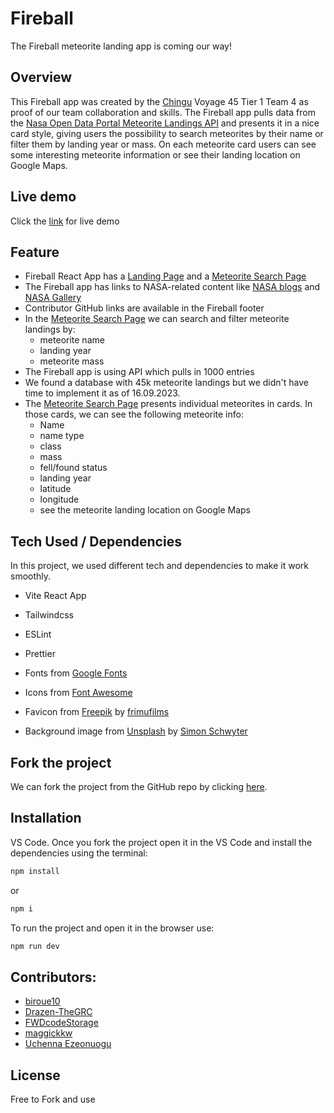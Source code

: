 # Fireball

The Fireball meteorite landing app is coming our way!

## Overview

This Fireball app was created by the [Chingu](https://www.chingu.io/) Voyage 45 Tier 1 Team 4 as proof of our team collaboration and skills. The Fireball app pulls data from the [Nasa Open Data Portal Meteorite Landings API](https://data.nasa.gov/Space-Science/Meteorite-Landings/gh4g-9sfh) and presents it in a nice card style, giving users the possibility to search meteorites by their name or filter them by landing year or mass. On each meteorite card users can see some interesting meteorite information or see their landing location on Google Maps.

## Live demo

Click the [link](https://fireball-by-v45-tier1-team-04.netlify.app/) for live demo

## Feature

- Fireball React App has a [Landing Page](https://fireball-by-v45-tier1-team-04.netlify.app/) and a [Meteorite Search Page](https://fireball-by-v45-tier1-team-04.netlify.app/search)
- The Fireball app has links to NASA-related content like [NASA blogs](https://blogs.nasa.gov/) and [NASA Gallery](https://www.nasa.gov/multimedia/imagegallery/index.html)
- Contributor GitHub links are available in the Fireball footer
- In the [Meteorite Search Page](https://fireball-by-v45-tier1-team-04.netlify.app/search) we can search and filter meteorite landings by:
  - meteorite name
  - landing year
  - meteorite mass
- The Fireball app is using API which pulls in 1000 entries
- We found a database with 45k meteorite landings but we didn't have time to implement it as of 16.09.2023.
- The [Meteorite Search Page](https://fireball-by-v45-tier1-team-04.netlify.app/search) presents individual meteorites in cards. In those cards, we can see the following meteorite info:
  - Name
  - name type
  - class
  - mass
  - fell/found status
  - landing year
  - latitude
  - longitude
  - see the meteorite landing location on Google Maps

## Tech Used / Dependencies

In this project, we used different tech and dependencies to make it work smoothly.

- Vite React App
- Tailwindcss
- ESLint
- Prettier

- Fonts from [Google Fonts](https://fonts.google.com/)
- Icons from [Font Awesome](https://fontawesome.com/)
- Favicon from [Freepik](https://www.freepik.com/) by [frimufilms](https://www.freepik.com/free-vector/astronomy-icons-collection_1033151.htm#query=meteor&position=1&from_view=search&track=sph)
- Background image from [Unsplash](https://unsplash.com/) by [Simon Schwyter](https://unsplash.com/photos/iq2qbNT_2x0?utm_source=unsplash&utm_medium=referral&utm_content=creditCopyText)

## Fork the project

We can fork the project from the GitHub repo by clicking [here](https://github.com/chingu-voyages/v45-tier1-team-04/tree/development-branch).

## Installation

VS Code. Once you fork the project open it in the VS Code and install the dependencies using the terminal:

```bash
npm install
```

or

```bash
npm i
```

To run the project and open it in the browser use:

```bash
npm run dev
```

## Contributors:

- [biroue10](https://github.com/biroue10)
- [Drazen-TheGRC](https://github.com/Drazen-TheGRC)
- [FWDcodeStorage](https://github.com/FWDcodeStorage)
- [maggickkw](https://github.com/maggickkw)
- [Uchenna Ezeonuogu](https://www.linkedin.com/in/ezeuche/)

## License

Free to Fork and use
